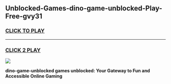 
## Unblocked-Games-dino-game-unblocked-Play-Free-gvy31
<h3>
<a href="https://premium76.site?title=dino-game-unblocked&ref=18A">CLICK TO PLAY</a></h3>
<hr>

<h3>
<a href="https://premium76.site?title=dino-game-unblocked&ref=18A">CLICK 2 PLAY</a>
  
</h3>

<a href="https://premium76.site?title=dino-game-unblocked&ref=18A"><img src="https://clearcache.store/games.png"></a>


**dino-game-unblocked games unblocked: Your Gateway to Fun and Accessible Online Gaming**
